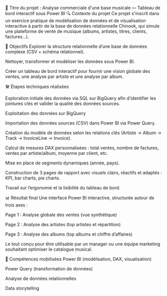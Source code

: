 🧠 Titre du projet : Analyse commerciale d'une base musicale — Tableau de bord interactif sous Power BI
🔍 Contexte du projet
Ce projet s'inscrit dans un exercice pratique de modélisation de données et de visualisation interactive à partir de la base de données relationnelle Chinook, qui simule une plateforme de vente de musique (albums, artistes, titres, clients, factures...).

🎯 Objectifs
Explorer la structure relationnelle d’une base de données complexe (CSV + schéma relationnel).

Nettoyer, transformer et modéliser les données sous Power BI.

Créer un tableau de bord interactif pour fournir une vision globale des ventes, une analyse par artiste et une analyse par album.

🛠️ Étapes techniques réalisées

Exploration initiale des données via SQL sur BigQuery afin d’identifier les jointures clés et valider la qualité des données sources.

Exploitation des données sur BigQuery 

Importation des données sources (CSV) dans Power BI via Power Query.

Création du modèle de données selon les relations clés (Artiste → Album → Track → InvoiceLine → Invoice).

Calcul de mesures DAX personnalisées : total ventes, nombre de factures, ventes par artiste/album, moyenne par client, etc.

Mise en place de segments dynamiques (année, pays).

Construction de 3 pages de rapport avec visuels clairs, réactifs et adaptés : KPI, bar charts, pie charts.

Travail sur l’ergonomie et la lisibilité du tableau de bord.

📊 Résultat final
Une interface Power BI interactive, structurée autour de trois axes :

Page 1 : Analyse globale des ventes (vue synthétique)

Page 2 : Analyse des artistes (top artistes et répartition)

Page 3 : Analyse des albums (top albums et chiffre d’affaires)

Le tout conçu pour être utilisable par un manager ou une équipe marketing souhaitant optimiser le catalogue musical.

💼 Compétences mobilisées
Power BI (modélisation, DAX, visualisation)

Power Query (transformation de données)

Analyse de données relationnelles

Data storytelling

